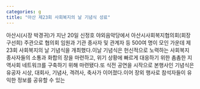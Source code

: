 ```yaml
---
categories: g
title: "아산 제23회 사회복지의 날 기념식 성료"
---
```

아산시(시장 박경귀)가 지난 20일 신정호 야외음악당에서 아산시사회복지협의회(회장 구선희) 주관으로 협의회 임원과 기관 종사자 및 관계자 등 500여 명이 모인 가운데 제23회 사회복지의 날 기념식을 개최했다.이날 기념식은 헌신적으로 노력하는 사회복지 종사자들의 소통과 화합의 장을 마련하고, 위기 상황에 빠르게 대응하기 위한 촘촘한 지역사회 네트워크를 구축하기 위해 마련됐다.또 식전 공연을 시작으로 본행사인 기념식은 유공자 시상, 대회사, 기념사, 격려사, 축사가 이어졌다.이어 장외 행사로 참석자들이 유익한 정보를 공유할 수 있는